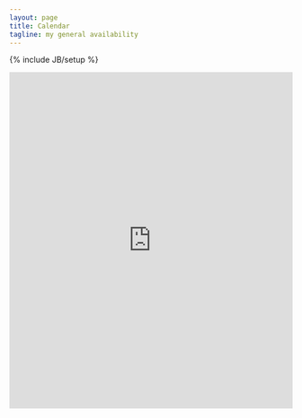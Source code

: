 ```yaml
---
layout: page
title: Calendar
tagline: my general availability
---
```

{% include JB/setup %}
<iframe frameborder="0" height="600" scrolling="no" src="https://www.google.com/calendar/embed?title=Curtis%20Ullerich&amp;mode=WEEK&amp;height=600&amp;wkst=1&amp;src=ccu%40google.com&amp;color=%23113F47&amp;src=curtisullerich%40gmail.com&amp;color=%23333333&amp;src=curtullerich%40gmail.com&amp;color=%23333333&amp;ctz=America%2FLos_Angeles" style=" border-width:0 " width="100%"> </iframe>
